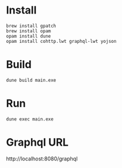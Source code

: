 # Install
```console
brew install gpatch
brew install opam
opam install dune 
opam install cohttp.lwt graphql-lwt yojson
```
# Build
```console
dune build main.exe
```
# Run
```console
dune exec main.exe
```

# Graphql URL
http://localhost:8080/graphql
